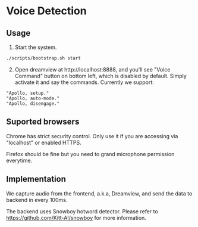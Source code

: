 # Voice Detection

## Usage

1. Start the system.

```bash
./scripts/bootstrap.sh start
```

2. Open dreamview at http://localhost:8888, and you'll see "Voice Command"
button on bottom left, which is disabled by default. Simply activate it and say
the commands. Currently we support:
```text
"Apollo, setup."
"Apollo, auto-mode."
"Apollo, disengage."
```

## Suported browsers

Chrome has strict security control. Only use it if you are accessing via
"localhost" or enabled HTTPS.

Firefox should be fine but you need to grand microphone permission everytime.

## Implementation

We capture audio from the frontend, a.k.a, Dreamview, and send the data to
backend in every 100ms.

The backend uses Snowboy hotword detector. Please refer to
https://github.com/Kitt-AI/snowboy for more information.
